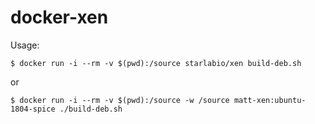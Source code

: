 docker-xen
===========

Usage:

```
$ docker run -i --rm -v $(pwd):/source starlabio/xen build-deb.sh
```
or
```
$ docker run -i --rm -v $(pwd):/source -w /source matt-xen:ubuntu-1804-spice ./build-deb.sh
```
